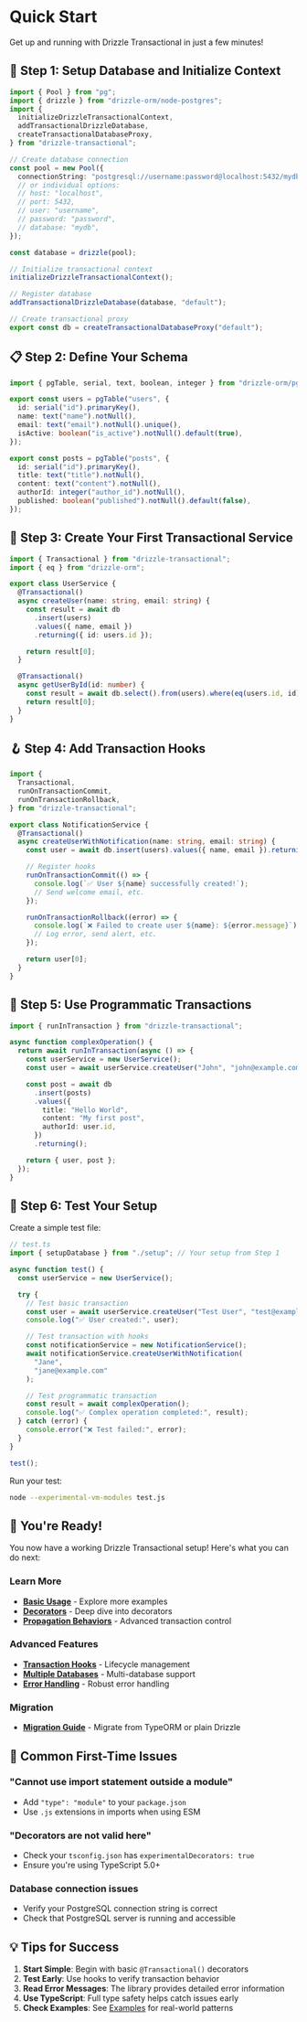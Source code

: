 # Quick Start

Get up and running with Drizzle Transactional in just a few minutes!

## 🚀 Step 1: Setup Database and Initialize Context

```typescript
import { Pool } from "pg";
import { drizzle } from "drizzle-orm/node-postgres";
import {
  initializeDrizzleTransactionalContext,
  addTransactionalDrizzleDatabase,
  createTransactionalDatabaseProxy,
} from "drizzle-transactional";

// Create database connection
const pool = new Pool({
  connectionString: "postgresql://username:password@localhost:5432/mydb",
  // or individual options:
  // host: "localhost",
  // port: 5432,
  // user: "username",
  // password: "password",
  // database: "mydb",
});

const database = drizzle(pool);

// Initialize transactional context
initializeDrizzleTransactionalContext();

// Register database
addTransactionalDrizzleDatabase(database, "default");

// Create transactional proxy
export const db = createTransactionalDatabaseProxy("default");
```

## 📋 Step 2: Define Your Schema

```typescript
import { pgTable, serial, text, boolean, integer } from "drizzle-orm/pg-core";

export const users = pgTable("users", {
  id: serial("id").primaryKey(),
  name: text("name").notNull(),
  email: text("email").notNull().unique(),
  isActive: boolean("is_active").notNull().default(true),
});

export const posts = pgTable("posts", {
  id: serial("id").primaryKey(),
  title: text("title").notNull(),
  content: text("content").notNull(),
  authorId: integer("author_id").notNull(),
  published: boolean("published").notNull().default(false),
});
```

## 🎯 Step 3: Create Your First Transactional Service

```typescript
import { Transactional } from "drizzle-transactional";
import { eq } from "drizzle-orm";

export class UserService {
  @Transactional()
  async createUser(name: string, email: string) {
    const result = await db
      .insert(users)
      .values({ name, email })
      .returning({ id: users.id });

    return result[0];
  }

  @Transactional()
  async getUserById(id: number) {
    const result = await db.select().from(users).where(eq(users.id, id));
    return result[0];
  }
}
```

## 🪝 Step 4: Add Transaction Hooks

```typescript
import {
  Transactional,
  runOnTransactionCommit,
  runOnTransactionRollback,
} from "drizzle-transactional";

export class NotificationService {
  @Transactional()
  async createUserWithNotification(name: string, email: string) {
    const user = await db.insert(users).values({ name, email }).returning();

    // Register hooks
    runOnTransactionCommit(() => {
      console.log(`✅ User ${name} successfully created!`);
      // Send welcome email, etc.
    });

    runOnTransactionRollback((error) => {
      console.log(`❌ Failed to create user ${name}: ${error.message}`);
      // Log error, send alert, etc.
    });

    return user[0];
  }
}
```

## 🔄 Step 5: Use Programmatic Transactions

```typescript
import { runInTransaction } from "drizzle-transactional";

async function complexOperation() {
  return await runInTransaction(async () => {
    const userService = new UserService();
    const user = await userService.createUser("John", "john@example.com");

    const post = await db
      .insert(posts)
      .values({
        title: "Hello World",
        content: "My first post",
        authorId: user.id,
      })
      .returning();

    return { user, post };
  });
}
```

## 🧪 Step 6: Test Your Setup

Create a simple test file:

```typescript
// test.ts
import { setupDatabase } from "./setup"; // Your setup from Step 1

async function test() {
  const userService = new UserService();

  try {
    // Test basic transaction
    const user = await userService.createUser("Test User", "test@example.com");
    console.log("✅ User created:", user);

    // Test transaction with hooks
    const notificationService = new NotificationService();
    await notificationService.createUserWithNotification(
      "Jane",
      "jane@example.com"
    );

    // Test programmatic transaction
    const result = await complexOperation();
    console.log("✅ Complex operation completed:", result);
  } catch (error) {
    console.error("❌ Test failed:", error);
  }
}

test();
```

Run your test:

```bash
node --experimental-vm-modules test.js
```

## 🎉 You're Ready!

You now have a working Drizzle Transactional setup! Here's what you can do next:

### Learn More

- **[Basic Usage](Basic-Usage.md)** - Explore more examples
- **[Decorators](Decorators.md)** - Deep dive into decorators
- **[Propagation Behaviors](Propagation-Behaviors.md)** - Advanced transaction control

### Advanced Features

- **[Transaction Hooks](Transaction-Hooks.md)** - Lifecycle management
- **[Multiple Databases](Multiple-Databases.md)** - Multi-database support
- **[Error Handling](Error-Handling.md)** - Robust error handling

### Migration

- **[Migration Guide](Migration-Guide.md)** - Migrate from TypeORM or plain Drizzle

## 🚨 Common First-Time Issues

### "Cannot use import statement outside a module"

- Add `"type": "module"` to your `package.json`
- Use `.js` extensions in imports when using ESM

### "Decorators are not valid here"

- Check your `tsconfig.json` has `experimentalDecorators: true`
- Ensure you're using TypeScript 5.0+

### Database connection issues

- Verify your PostgreSQL connection string is correct
- Check that PostgreSQL server is running and accessible

## 💡 Tips for Success

1. **Start Simple**: Begin with basic `@Transactional()` decorators
2. **Test Early**: Use hooks to verify transaction behavior
3. **Read Error Messages**: The library provides detailed error information
4. **Use TypeScript**: Full type safety helps catch issues early
5. **Check Examples**: See [Examples](Examples.md) for real-world patterns
